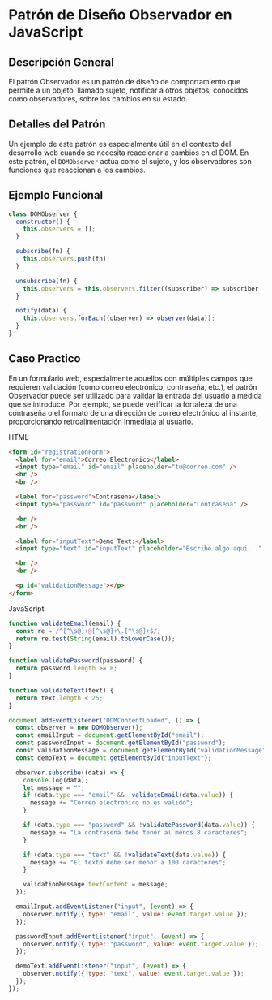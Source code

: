 # Patrón de Diseño Observador en JavaScript

## Descripción General

El patrón Observador es un patrón de diseño de comportamiento que permite a un objeto, llamado sujeto, notificar a otros objetos, conocidos como observadores, sobre los cambios en su estado.

## Detalles del Patrón

Un ejemplo de este patrón es especialmente útil en el contexto del desarrollo web cuando se necesita reaccionar a cambios en el DOM. En este patrón, el `DOMObserver` actúa como el sujeto, y los observadores son funciones que reaccionan a los cambios.

## Ejemplo Funcional

```javascript
class DOMObserver {
  constructor() {
    this.observers = [];
  }

  subscribe(fn) {
    this.observers.push(fn);
  }

  unsubscribe(fn) {
    this.observers = this.observers.filter((subscriber) => subscriber !== fn);
  }

  notify(data) {
    this.observers.forEach((observer) => observer(data));
  }
}
```

## Caso Practico

En un formulario web, especialmente aquellos con múltiples campos que requieren validación (como correo electrónico, contraseña, etc.), el patrón Observador puede ser utilizado para validar la entrada del usuario a medida que se introduce. Por ejemplo, se puede verificar la fortaleza de una contraseña o el formato de una dirección de correo electrónico al instante, proporcionando retroalimentación inmediata al usuario.

HTML
```html
<form id="registrationForm">
  <label for="email">Correo Electronico</label>
  <input type="email" id="email" placeholder="tu@correo.com" />
  <br />
  <br />

  <label for="password">Contrasena</label>
  <input type="password" id="password" placeholder="Contrasena" />

  <br />
  <br />

  <label for="inputText">Demo Text:</label>
  <input type="text" id="inputText" placeholder="Escribe algo aqui..." />

  <br />
  <br />

  <p id="validationMessage"></p>
</form>
```

JavaScript
```javascript
function validateEmail(email) {
  const re = /^[^\s@]+@[^\s@]+\.[^\s@]+$/;
  return re.test(String(email).toLowerCase());
}

function validatePassword(password) {
  return password.length >= 8;
}

function validateText(text) {
  return text.length < 25;
}

document.addEventListener("DOMContentLoaded", () => {
  const observer = new DOMObserver();
  const emailInput = document.getElementById("email");
  const passwordInput = document.getElementById("password");
  const validationMessage = document.getElementById("validationMessage");
  const demoText = document.getElementById("inputText");

  observer.subscribe((data) => {
    console.log(data);
    let message = "";
    if (data.type === "email" && !validateEmail(data.value)) {
      message += "Correo electronico no es valido";
    }

    if (data.type === "password" && !validatePassword(data.value)) {
      message += "La contrasena debe tener al menos 8 caracteres";
    }

    if (data.type === "text" && !validateText(data.value)) {
      message += "El texto debe ser menor a 100 caracteres";
    }

    validationMessage.textContent = message;
  });

  emailInput.addEventListener("input", (event) => {
    observer.notify({ type: "email", value: event.target.value });
  });

  passwordInput.addEventListener("input", (event) => {
    observer.notify({ type: "password", value: event.target.value });
  });

  demoText.addEventListener("input", (event) => {
    observer.notify({ type: "text", value: event.target.value });
  });
});
```
